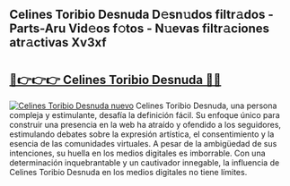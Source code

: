 ## Celines Toribio Desnuda D𝚎sn𝚞dos filtr𝚊dos - Parts-Aru Vid𝚎os f𝚘tos - N𝚞evas filtr𝚊ciones atr𝚊ctivas Xv3xf

# <h2><a href="http://mb0keqr.tromn.icu/?c=Celines+Toribio+Desnuda">🔗👉👉👉 Celines Toribio Desnuda 🔗🔗</a></h2>

[![Celines Toribio Desnuda nuevo](https://i.imgur.com/pEAQMta.gif)](http://mb0keqr.tromn.icu/?c=Celines+Toribio+Desnuda)
Celines Toribio Desnuda, una persona compleja y estimulante, desafía la definición fácil. Su enfoque único para construir una presencia en la web ha atraído y ofendido a los seguidores, estimulando debates sobre la expresión artística, el consentimiento y la esencia de las comunidades virtuales. A pesar de la ambigüedad de sus intenciones, su huella en los medios digitales es imborrable. Con una determinación inquebrantable y un cautivador innegable, la influencia de Celines Toribio Desnuda en los medios digitales no tiene límites.
